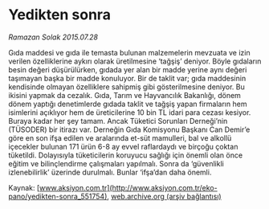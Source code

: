 # Yedikten sonra

*Ramazan Solak 2015.07.28*

<div class="pNewsDetailMainContent" itemprop="articleBody">
 <p>
  Gıda maddesi ve gıda ile temasta bulunan malzemelerin mevzuata ve izin verilen özelliklerine aykırı olarak üretilmesine ‘tağşiş’ deniyor. Böyle gıdaların besin değeri düşürülürken, gıdada yer alan bir madde yerine aynı değeri taşımayan başka bir madde konuluyor. Bir de taklit var; gıda maddesinin kendisinde olmayan özelliklere sahipmiş gibi gösterilmesine deniyor. Bu ikisini yapmak da cezalık. Gıda, Tarım ve Hayvancılık Bakanlığı, dönem dönem yaptığı denetimlerde gıdada taklit ve tağşiş yapan firmaların hem isimlerini açıklıyor hem de üreticilerine 10 bin TL idari para cezası kesiyor. Buraya kadar her şey tamam. Ancak Tüketici Sorunları Derneği’nin (TÜSODER) bir itirazı var. Derneğin Gıda Komisyonu Başkanı Can Demir’e göre en son ifşa edilen ve aralarında et-süt mamulleri, bal ve alkollü içecekler bulunan 171 ürün 6-8 ay evvel raflardaydı ve birçoğu çoktan tüketildi. Dolayısıyla tüketicilerin koruyucu sağlığı için önemli olan önce eğitim ve bilinçlendirme çalışmaları yapılmalı. Sonra da ‘güvenlikli izlenebilirlik’ üzerinde durulmalı. Bunlar ‘ifşa’dan daha önemli.
 </p>
</div>


Kaynak: [www.aksiyon.com.tr](http://www.aksiyon.com.tr/eko-pano/yedikten-sonra_551754), [web.archive.org (arşiv bağlantısı)](http://web.archive.org/web/20150805110925/http://www.aksiyon.com.tr/eko-pano/yedikten-sonra_551754)
